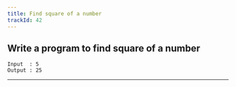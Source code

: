 ```yaml
---
title: Find square of a number
trackId: 42
---
```


## Write a program to find square of a number

```
Input  : 5
Output : 25
```


---
